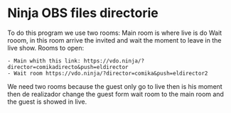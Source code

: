 # Ninja OBS files directorie
To do this program we use two rooms:
Main room is where live is do 
Wait rooom, in this room arrive the invited and wait the moment to leave in the live show.
Rooms to open:

    - Main whith this link: https://vdo.ninja/?director=comikadirecto&push=eldirector
    - Wait room https://vdo.ninja/?director=comika&push=eldirector2

We need two rooms because the guest only go to live then is his moment then de realizador change the guest form wait room to the main room and the guest is showed in live.
